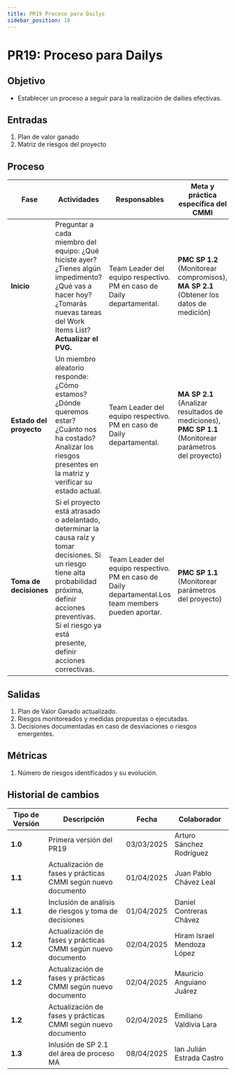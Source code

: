 ```yaml
---
title: PR19 Proceso para Dailys
sidebar_position: 18
---
```


# PR19: Proceso para Dailys

## Objetivo

- Establecer un proceso a seguir para la realización de dailies efectivas.

## Entradas

1. Plan de valor ganado 
2. Matriz de riesgos del proyecto



## Proceso

| Fase                     | Actividades | Responsables | Meta y práctica específica del CMMI |
|--------------------------|-------------|--------------|--------------------------------------|
| **Inicio** |  Preguntar a cada miembro del equipo: ¿Qué hiciste ayer? ¿Tienes algún impedimento?  ¿Qué vas a hacer hoy?  ¿Tomarás nuevas tareas del Work Items List?  **Actualizar el PVG.** | Team Leader del equipo respectivo. PM en caso de Daily departamental. | **PMC SP 1.2** (Monitorear compromisos), **MA SP 2.1** (Obtener los datos de medición) |
| **Estado del proyecto** |  Un miembro aleatorio responde:  ¿Cómo estamos?  ¿Dónde queremos estar?  ¿Cuánto nos ha costado? Analizar los riesgos presentes en la matriz y verificar su estado actual. | Team Leader del equipo respectivo. PM en caso de Daily departamental. | **MA SP 2.1** (Analizar resultados de mediciones), **PMC SP 1.1** (Monitorear parámetros del proyecto) |
| **Toma de decisiones** |  Si el proyecto está atrasado o adelantado, determinar la causa raíz y tomar decisiones.  Si un riesgo tiene alta probabilidad próxima, definir acciones preventivas.  Si el riesgo ya está presente, definir acciones correctivas. | Team Leader del equipo respectivo. PM en caso de Daily departamental.Los team members pueden aportar. | **PMC SP 1.1** (Monitorear parámetros del proyecto) |

## Salidas

1. Plan de Valor Ganado actualizado.
2. Riesgos monitoreados y medidas propuestas o ejecutadas.
3. Decisiones documentadas en caso de desviaciones o riesgos emergentes.

## Métricas
1. Número de riesgos identificados y su evolución.

## Historial de cambios

| **Tipo de Versión** | **Descripción** | **Fecha** | **Colaborador** |
| ------------------- | --------------- | --------- | --------------- |
| **1.0** | Primera versión del PR19    | 03/03/2025 | Arturo Sánchez Rodríguez |
| **1.1** | Actualización de fases y prácticas CMMI según nuevo documento | 01/04/2025 | Juan Pablo Chávez Leal |
| **1.1** | Inclusión de análisis de riesgos y toma de decisiones | 01/04/2025 | Daniel Contreras Chávez |
| **1.2** | Actualización de fases y prácticas CMMI según nuevo documento | 02/04/2025 | Hiram Israel Mendoza López |
| **1.2** | Actualización de fases y prácticas CMMI según nuevo documento | 02/04/2025 | Mauricio Anguiano Juárez |
| **1.2** | Actualización de fases y prácticas CMMI según nuevo documento | 02/04/2025 | Emiliano Valdivia Lara |
| **1.3** | Inlusión de SP 2.1 del área de proceso MA | 08/04/2025 | Ian Julián Estrada Castro |